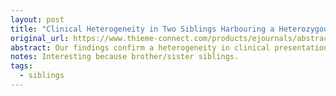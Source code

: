 ```yaml
---
layout: post
title: "Clinical Heterogeneity in Two Siblings Harbouring a Heterozygous PRPH2 Pathogenic Variant"
original_url: https://www.thieme-connect.com/products/ejournals/abstract/10.1055/a-2034-6250
abstract: Our findings confirm a heterogeneity in clinical presentation associated with pathogenic variants in PRPH2. It may follow either an autosomal dominant or an autosomal recessive mode of inheritance and show a very heterogeneous clinical manifestation of retinal degeneration, e.g., autosomal dominant retinitis pigmentosa (♂ sibling; II-3) and autosomal dominant cone-rod dystrophy (index ♀ sibling; II-2), autosomal dominant macular dystrophy, and also autosomal recessive retinitis pigmentosa.
notes: Interesting because brother/sister siblings.
tags:
  - siblings
---
```

